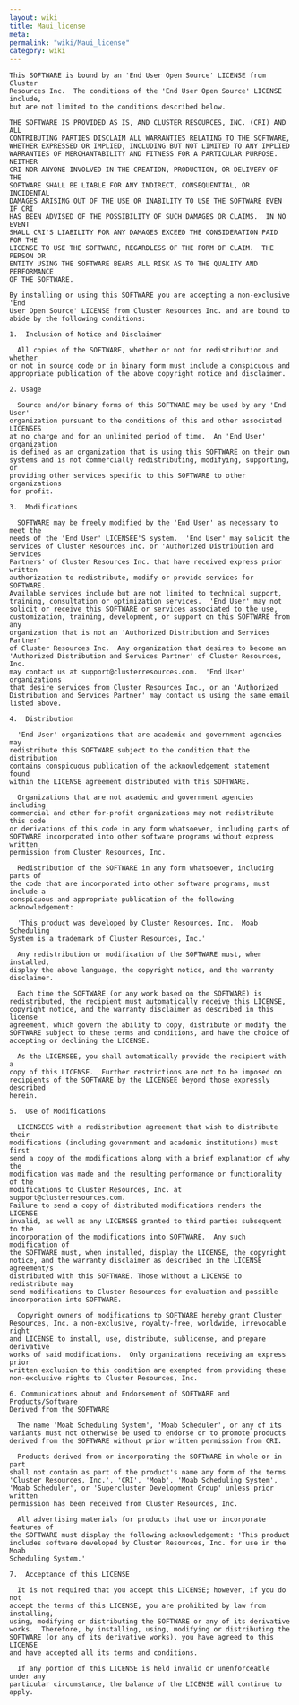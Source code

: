 ```yaml
---
layout: wiki
title: Maui_license
meta: 
permalink: "wiki/Maui_license"
category: wiki
---
```

<!-- Name: Maui_license -->
<!-- Version: 1 -->
<!-- Author: valleegr -->



    This SOFTWARE is bound by an 'End User Open Source' LICENSE from Cluster
    Resources Inc.  The conditions of the 'End User Open Source' LICENSE include,
    but are not limited to the conditions described below.
    
    THE SOFTWARE IS PROVIDED AS IS, AND CLUSTER RESOURCES, INC. (CRI) AND ALL 
    CONTRIBUTING PARTIES DISCLAIM ALL WARRANTIES RELATING TO THE SOFTWARE, 
    WHETHER EXPRESSED OR IMPLIED, INCLUDING BUT NOT LIMITED TO ANY IMPLIED 
    WARRANTIES OF MERCHANTABILITY AND FITNESS FOR A PARTICULAR PURPOSE.  NEITHER
    CRI NOR ANYONE INVOLVED IN THE CREATION, PRODUCTION, OR DELIVERY OF THE 
    SOFTWARE SHALL BE LIABLE FOR ANY INDIRECT, CONSEQUENTIAL, OR INCIDENTAL 
    DAMAGES ARISING OUT OF THE USE OR INABILITY TO USE THE SOFTWARE EVEN IF CRI 
    HAS BEEN ADVISED OF THE POSSIBILITY OF SUCH DAMAGES OR CLAIMS.  IN NO EVENT 
    SHALL CRI'S LIABILITY FOR ANY DAMAGES EXCEED THE CONSIDERATION PAID FOR THE 
    LICENSE TO USE THE SOFTWARE, REGARDLESS OF THE FORM OF CLAIM.  THE PERSON OR
    ENTITY USING THE SOFTWARE BEARS ALL RISK AS TO THE QUALITY AND PERFORMANCE 
    OF THE SOFTWARE.
    
    By installing or using this SOFTWARE you are accepting a non-exclusive 'End
    User Open Source' LICENSE from Cluster Resources Inc. and are bound to abide by the following conditions:
    
    1.  Inclusion of Notice and Disclaimer
    
      All copies of the SOFTWARE, whether or not for redistribution and whether 
    or not in source code or in binary form must include a conspicuous and 
    appropriate publication of the above copyright notice and disclaimer.
    
    2. Usage
    
      Source and/or binary forms of this SOFTWARE may be used by any 'End User'
    organization pursuant to the conditions of this and other associated LICENSES
    at no charge and for an unlimited period of time.  An 'End User' organization
    is defined as an organization that is using this SOFTWARE on their own 
    systems and is not commercially redistributing, modifying, supporting, or 
    providing other services specific to this SOFTWARE to other organizations 
    for profit.
    
    3.  Modifications
    
      SOFTWARE may be freely modified by the 'End User' as necessary to meet the
    needs of the 'End User' LICENSEE'S system.  'End User' may solicit the
    services of Cluster Resources Inc. or 'Authorized Distribution and Services
    Partners' of Cluster Resources Inc. that have received express prior written
    authorization to redistribute, modify or provide services for SOFTWARE.
    Available services include but are not limited to technical support, 
    training, consultation or optimization services.  'End User' may not 
    solicit or receive this SOFTWARE or services associated to the use, 
    customization, training, development, or support on this SOFTWARE from any 
    organization that is not an 'Authorized Distribution and Services Partner' 
    of Cluster Resources Inc.  Any organization that desires to become an 
    'Authorized Distribution and Services Partner' of Cluster Resources, Inc. 
    may contact us at support@clusterresources.com.  'End User' organizations 
    that desire services from Cluster Resources Inc., or an 'Authorized 
    Distribution and Services Partner' may contact us using the same email 
    listed above.
    
    4.  Distribution
    
      'End User' organizations that are academic and government agencies may 
    redistribute this SOFTWARE subject to the condition that the distribution 
    contains conspicuous publication of the acknowledgement statement found 
    within the LICENSE agreement distributed with this SOFTWARE.
    
      Organizations that are not academic and government agencies including 
    commercial and other for-profit organizations may not redistribute this code
    or derivations of this code in any form whatsoever, including parts of 
    SOFTWARE incorporated into other software programs without express written 
    permission from Cluster Resources, Inc.
    
      Redistribution of the SOFTWARE in any form whatsoever, including parts of 
    the code that are incorporated into other software programs, must include a 
    conspicuous and appropriate publication of the following acknowledgement:
    
      'This product was developed by Cluster Resources, Inc.  Moab Scheduling
    System is a trademark of Cluster Resources, Inc.'
    
      Any redistribution or modification of the SOFTWARE must, when installed, 
    display the above language, the copyright notice, and the warranty 
    disclaimer.
    
      Each time the SOFTWARE (or any work based on the SOFTWARE) is 
    redistributed, the recipient must automatically receive this LICENSE, 
    copyright notice, and the warranty disclaimer as described in this license 
    agreement, which govern the ability to copy, distribute or modify the 
    SOFTWARE subject to these terms and conditions, and have the choice of 
    accepting or declining the LICENSE.  
    
      As the LICENSEE, you shall automatically provide the recipient with a 
    copy of this LICENSE.  Further restrictions are not to be imposed on 
    recipients of the SOFTWARE by the LICENSEE beyond those expressly described 
    herein.
    
    5.  Use of Modifications
    
      LICENSEES with a redistribution agreement that wish to distribute their 
    modifications (including government and academic institutions) must first 
    send a copy of the modifications along with a brief explanation of why the 
    modification was made and the resulting performance or functionality of the 
    modifications to Cluster Resources, Inc. at support@clusterresources.com.  
    Failure to send a copy of distributed modifications renders the LICENSE 
    invalid, as well as any LICENSES granted to third parties subsequent to the 
    incorporation of the modifications into SOFTWARE.  Any such modification of 
    the SOFTWARE must, when installed, display the LICENSE, the copyright 
    notice, and the warranty disclaimer as described in the LICENSE agreement/s 
    distributed with this SOFTWARE. Those without a LICENSE to redistribute may 
    send modifications to Cluster Resources for evaluation and possible 
    incorporation into SOFTWARE.
    
      Copyright owners of modifications to SOFTWARE hereby grant Cluster 
    Resources, Inc. a non-exclusive, royalty-free, worldwide, irrevocable right 
    and LICENSE to install, use, distribute, sublicense, and prepare derivative 
    works of said modifications.  Only organizations receiving an express prior 
    written exclusion to this condition are exempted from providing these 
    non-exclusive rights to Cluster Resources, Inc.
    
    6. Communications about and Endorsement of SOFTWARE and Products/Software 
    Derived from the SOFTWARE
    
      The name 'Moab Scheduling System', 'Moab Scheduler', or any of its 
    variants must not otherwise be used to endorse or to promote products 
    derived from the SOFTWARE without prior written permission from CRI.
    
      Products derived from or incorporating the SOFTWARE in whole or in part
    shall not contain as part of the product's name any form of the terms 
    'Cluster Resources, Inc.', 'CRI', 'Moab', 'Moab Scheduling System', 
    'Moab Scheduler', or 'Supercluster Development Group' unless prior written 
    permission has been received from Cluster Resources, Inc.
    
      All advertising materials for products that use or incorporate features of
    the SOFTWARE must display the following acknowledgement: 'This product
    includes software developed by Cluster Resources, Inc. for use in the Moab
    Scheduling System.'
    
    7.  Acceptance of this LICENSE
    
      It is not required that you accept this LICENSE; however, if you do not 
    accept the terms of this LICENSE, you are prohibited by law from installing,
    using, modifying or distributing the SOFTWARE or any of its derivative 
    works.  Therefore, by installing, using, modifying or distributing the 
    SOFTWARE (or any of its derivative works), you have agreed to this LICENSE 
    and have accepted all its terms and conditions.
    
      If any portion of this LICENSE is held invalid or unenforceable under any 
    particular circumstance, the balance of the LICENSE will continue to apply.
